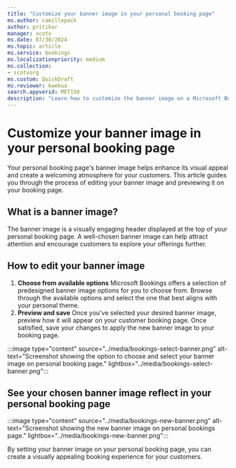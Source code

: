 ```yaml
---
title: "Customize your banner image in your personal booking page"
ms.author: camillepack
author: pritikar
manager: scotv
ms.date: 07/30/2024  
ms.topic: article
ms.service: bookings 
ms.localizationpriority: medium
ms.collection:
- scotvorg
ms.custom: QuickDraft  
ms.reviewer: kwekua  
search.appverid: MET150  
description: "Learn how to customize the banner image on a Microsoft Bookings personal booking page." 
---
```



# Customize your banner image in your personal booking page

Your personal booking page's banner image helps enhance its visual appeal and create a welcoming atmosphere for your customers. This article guides you through the process of editing your banner image and previewing it on your booking page.

## What is a banner image?

The banner image is a visually engaging header displayed at the top of your personal booking page. A well-chosen banner image can help attract attention and encourage customers to explore your offerings further.

## How to edit your banner image

1. **Choose from available options** Microsoft Bookings offers a selection of predesigned banner image options for you to choose from. Browse through the available options and select the one that best aligns with your personal theme.
2. **Preview and save** Once you've selected your desired banner image, preview how it will appear on your customer booking page. Once satisfied, save your changes to apply the new banner image to your booking page.

:::image type="content" source="../media/bookings-select-banner.png" alt-text="Screenshot showing the option to choose and select your banner image on personal booking page." lightbox="../media/bookings-select-banner.png":::

## See your chosen banner image reflect in your personal booking page

:::image type="content" source="../media/bookings-new-banner.png" alt-text="Screenshot showing the new banner image on personal bookings page." lightbox="../media/bookings-new-banner.png":::

By setting your banner image on your personal booking page, you can create a visually appealing booking experience for your customers.
